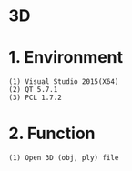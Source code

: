 # 3D

# 1. Environment
    (1) Visual Studio 2015(X64)
    (2) QT 5.7.1
    (3) PCL 1.7.2

# 2. Function
	(1) Open 3D (obj, ply) file